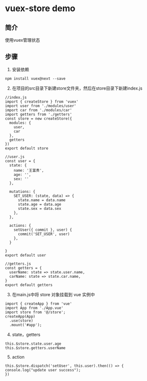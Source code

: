 # vuex-store demo

## 简介
使用vuex管理状态

## 步骤
1. 安装依赖
```
npm install vuex@next --save
```
2. 在项目的src目录下新建store文件夹，然后在store目录下新建index.js
```
//index.js
import { createStore } from 'vuex'
import user from './modules/user'
import car from './modules/car'
import getters from './getters'
const store = new createStore({
  modules: {
    user,
    car
  },
  getters
})
export default store
```
```
//user.js
const user = {
  state: {
    name: '王富贵',
    age: '',
    sex: ''
  },

  mutations: {
    SET_USER: (state, data) => {
      state.name = data.name
      state.age = data.age
      state.sex = data.sex
    },
  },

  actions: {
    setUser({ commit }, user) {
      commit('SET_USER', user)
    },
  }

}
export default user
```
```
//getters.js
const getters = {
  userName: state => state.user.name,
  carName: state => state.car.name,
}
export default getters
```

3. 在main.js中将 store 对象挂载到 vue 实例中
```
import { createApp } from 'vue'
import App from './App.vue'
import store from '@/store';
createApp(App)
  .use(store)
  .mount('#app');
```
4. state，getters
```
this.$store.state.user.age
this.$store.getters.userName
```
5. action
```
this.$store.dispatch('setUser', this.user).then(() => {
console.log("update user success");
})
```


